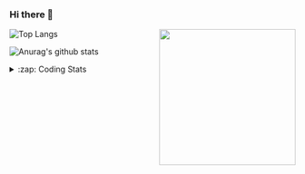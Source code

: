 ### Hi there 👋

<!--
**tao8687/tao8687** is a ✨ _special_ ✨ repository because its `README.md` (this file) appears on your GitHub profile.

Here are some ideas to get you started:

- 🔭 I’m currently working on ...
- 🌱 I’m currently learning ...
- 👯 I’m looking to collaborate on ...
- 🤔 I’m looking for help with ...
- 💬 Ask me about ...
- 📫 How to reach me: ...
- 😄 Pronouns: ...
- ⚡ Fun fact: ...
-->

<img align='right' src="https://media.giphy.com/media/M9gbBd9nbDrOTu1Mqx/giphy.gif" width="240">

  
![Top Langs](https://github-readme-stats.vercel.app/api/top-langs/?username=tao8687&layout=compact&title_color=23238E&text_color=A67D3D)

![Anurag's github stats](https://github-readme-stats.vercel.app/api?username=tao8687&show_icons=true&&text_color=A67D3D&title_color=23238E&show_icons=false&count_private=true&hide=stars)

<details>
  <summary>:zap: Coding Stats</summary>
  <br>
    
<!--START_SECTION:waka-->

```txt
From: 29 October 2024 - To: 05 November 2024

C++           3 hrs 28 mins   █████████▒░░░░░░░░░░░░░░░   37.13 %
Python        2 hrs 12 mins   ██████░░░░░░░░░░░░░░░░░░░   23.53 %
Other         59 mins         ██▓░░░░░░░░░░░░░░░░░░░░░░   10.53 %
CMake         57 mins         ██▓░░░░░░░░░░░░░░░░░░░░░░   10.27 %
Objective-C   40 mins         █▓░░░░░░░░░░░░░░░░░░░░░░░   07.21 %
```

<!--END_SECTION:waka-->
</details>

